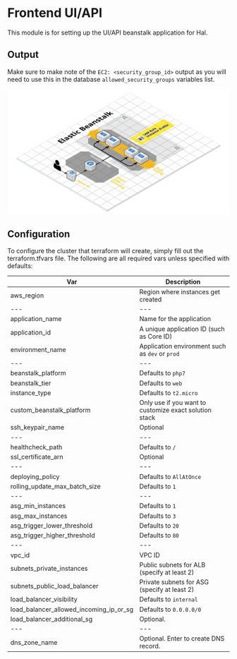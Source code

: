 # Frontend UI/API

This module is for setting up the UI/API beanstalk application for Hal.

## Output

Make sure to make note of the `EC2: <security_group_id>` output as you will need to use this in the database `allowed_security_groups` variables list.

![Beanstalk Resources](docs/beanstalk-resources.png)

## Configuration

To configure the cluster that terraform will create, simply fill out the terraform.tfvars file.
The following are all required vars unless specified with defaults:

| Var                                      | Description
| ---------------------------------------- | -----------
| aws_region                               | Region where instances get created
| ---                                      | ---
| application_name                         | Name for the application
| application_id                           | A unique application ID (such as Core ID)
| environment_name                         | Application environment such as `dev` or `prod`
| ---                                      | ---
| beanstalk_platform                       | Defaults to `php7`
| beanstalk_tier                           | Defaults to `web`
| instance_type                            | Defaults to `t2.micro`
| custom_beanstalk_platform                | Only use if you want to customize exact solution stack
| ssh_keypair_name                         | Optional
| ---                                      | ---
| healthcheck_path                         | Defaults to `/`
| ssl_certificate_arn                      | Optional
| ---                                      | ---
| deploying_policy                         | Defaults to `AllAtOnce`
| rolling_update_max_batch_size            | Defaults to `1`
| ---                                      | ---
| asg_min_instances                        | Defaults to `1`
| asg_max_instances                        | Defaults to `3`
| asg_trigger_lower_threshold              | Defaults to `20`
| asg_trigger_higher_threshold             | Defaults to `80`
| ---                                      | ---
| vpc_id                                   | VPC ID
| subnets_private_instances                | Public subnets for ALB (specify at least 2)
| subnets_public_load_balancer             | Private subnets for ASG (specify at least 2)
| load_balancer_visibility                 | Defaults to `internal`
| load_balancer_allowed_incoming_ip_or_sg  | Defaults to `0.0.0.0/0`
| load_balancer_additional_sg              | Optional.
| ---                                      | ---
| dns_zone_name                            | Optional. Enter to create DNS record.
